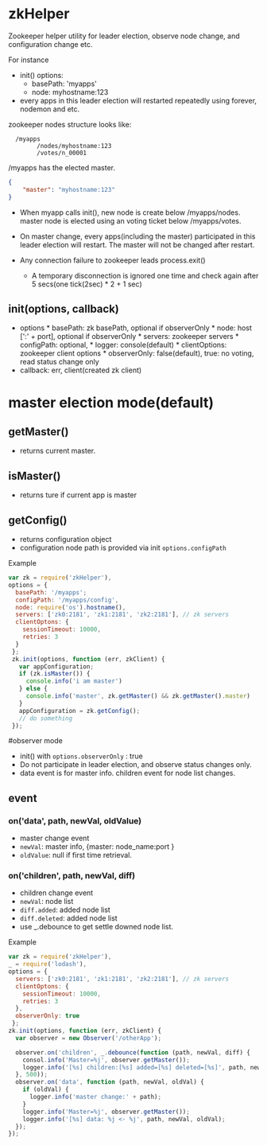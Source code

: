 zkHelper
========

Zookeeper helper utility for leader election, observe node change, and configuration change etc. 

For instance  
   - init() options:
     - basePath: 'myapps'
     - node: myhostname:123
   - every apps in this leader election will restarted repeatedly
   using forever, nodemon and etc.

zookeeper nodes structure looks like:
```
  /myapps
        /nodes/myhostname:123
        /votes/n_00001
```  

/myapps has the elected master.
```json
{
    "master": "myhostname:123"
}
```  

 - When myapp calls init(), new node is create below /myapps/nodes. master node is elected
 using an voting ticket below /myapps/votes.

 - On master change, every apps(including the master) participated in this leader
 election will restart.
 The master will not be changed after restart.

 - Any connection failure to zookeeper leads process.exit()
   - A temporary disconnection is ignored one time and check
   again after 5 secs(one tick(2sec) * 2 + 1 sec)


## init(options, callback)
   *  options
     *  basePath: zk basePath, optional if observerOnly
     *  node: host [':' + port], optional if observerOnly
     *  servers: zookeeper servers
     *  configPath: optional,
     *  logger: console(default)
     *  clientOptions: zookeeper client options
     *  observerOnly: false(default), true: no voting, read status change only
   * callback: err, client(created zk client)

# master election mode(default)

## getMaster()
  * returns current master.

## isMaster()
  * returns ture if current app is master

## getConfig()  
  * returns configuration object
  * configuration node path is provided via init ```options.configPath```

Example

```javascript
var zk = require('zkHelper'),
options = {
  basePath: '/myapps';
  configPath: '/myapps/config',
  node: require('os').hostname(),
  servers: ['zk0:2181', 'zk1:2181', 'zk2:2181'], // zk servers
  clientOptons: {
    sessionTimeout: 10000,
    retries: 3
  }
 };
 zk.init(options, function (err, zkClient) {
   var appConfiguration;
   if (zk.isMaster()) {
     console.info('i am master')
   } else {
     console.info('master', zk.getMaster() && zk.getMaster().master)
   }
   appConfiguration = zk.getConfig();
   // do something
 });
```

#observer mode

 - init() with ```options.observerOnly``` : true
 - Do not participate in leader election, and observe status changes only.
 - data event is for master info. children event for node list changes.


## event
### on('data', path, newVal, oldValue)
 - master change event
 - ```newVal```: master info, {master: node_name:port }
 - ```oldValue```: null if first time retrieval.

### on('children', path, newVal, diff)
 - children change event
 - ```newVal```: node list
 - ```diff.added```: added node list
 - ```diff.deleted```: added node list
 - use _.debounce to get settle downed node list.

Example

```javascript
var zk = require('zkHelper'),
_ = require('lodash'),
options = {
  servers: ['zk0:2181', 'zk1:2181', 'zk2:2181'], // zk servers
  clientOptons: {
    sessionTimeout: 10000,
    retries: 3
  },
  observerOnly: true
 };
zk.init(options, function (err, zkClient) {
  var observer = new Observer('/otherApp');

  observer.on('children', _.debounce(function (path, newVal, diff) {
    consol.info('Master=%j', observer.getMaster());
    logger.info('[%s] children:[%s] added=[%s] deleted=[%s]', path, newVal, diff.added, diff.deleted);
  }, 500));
  observer.on('data', function (path, newVal, oldVal) {
    if (oldVal) {
      logger.info('master change:' + path);
    }
    logger.info('Master=%j', observer.getMaster());
    logger.info('[%s] data: %j <- %j', path, newVal, oldVal);
  });
});
```
